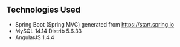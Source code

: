 ## Technologies Used
* Spring Boot (Spring MVC) generated from https://start.spring.io
* MySQL 14.14 Distrib 5.6.33
* AngularJS 1.4.4


